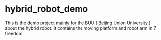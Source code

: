 # hybrid_robot_demo
This is the demo project mainly for the BUU ( Beijing Union University ) about the hybrid robot. It contains the moving platform and robot arm in 7 freedom.
